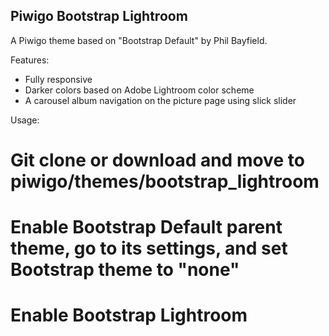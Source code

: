 Piwigo Bootstrap Lightroom
-------------------
A Piwigo theme based on "Bootstrap Default" by Phil Bayfield.

Features:
- Fully responsive
- Darker colors based on Adobe Lightroom color scheme
- A carousel album navigation on the picture page using slick slider

Usage:
# Git clone or download and move to piwigo/themes/bootstrap_lightroom
# Enable Bootstrap Default parent theme, go to its settings, and set Bootstrap theme to "none"
# Enable Bootstrap Lightroom
